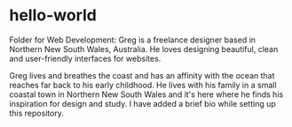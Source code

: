 # hello-world
Folder for Web Development:
Greg is a freelance designer based in Northern New South Wales, Australia. He loves designing beautiful, clean and user-friendly interfaces for websites.

Greg lives and breathes the coast and has an affinity with the ocean that reaches far back to his early childhood. He lives with his family in a small coastal town in Northern New South Wales and it's here where he finds his inspiration for design and study.
I have added a brief bio while setting up this repository.
